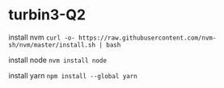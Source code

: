 # turbin3-Q2

install nvm ```curl -o- https://raw.githubusercontent.com/nvm-sh/nvm/master/install.sh | bash```

install node ```nvm install node```

install yarn ```npm install --global yarn```

